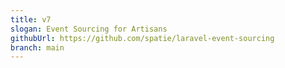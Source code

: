 ```yaml
---
title: v7
slogan: Event Sourcing for Artisans
githubUrl: https://github.com/spatie/laravel-event-sourcing
branch: main
---
```

